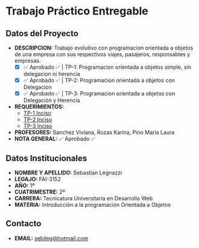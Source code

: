 # Trabajo Práctico Entregable
## Datos del Proyecto
- **DESCRIPCION:** Trabajo evolutivo con programacion orientada a objetos de una empresa con sus respectivos viajes, pasajeros, responsables y empresas. 
    - [x] :white_check_mark: Aprobado :white_check_mark: | TP-1: Programacion orientada a objetos simple, sin delegacion ni herencia 
    - [x] :white_check_mark: Aprobado :white_check_mark: | TP-2: Programacion orientada a objetos con Delegacion
    - [x] :white_check_mark: Aprobado :white_check_mark: | TP-3: Programacion orientada a objetos con Delegación y Herencia
- **REQUERIMIENTOS:** 
    - [TP-1 Inciso](https://drive.google.com/file/d/1609b1Uev5uf8p33Qim06qrLxWLOiwr7y/view?usp=sharing)
    - [TP-2 Inciso](https://drive.google.com/file/d/12DJppIqyza2Kkhnu7t9Z87OlfLJOGCkR/view?usp=sharing)
    - [TP-3 Inciso](https://drive.google.com/file/d/12DpEvHmUsFKtU5yO2E101CIS1Nl2nUAi/view?usp=sharing)
- **PROFESORES:** Sanchez Viviana, Rozas Karina, Pino Maria Laura
- **NOTA GENERAL:** :white_check_mark: Aprobado :white_check_mark:
## Datos Institucionales
- **NOMBRE Y APELLIDO:** Sebastian Legnazzi
- **LEGAJO:** FAI-3152
- **AÑO:** 1º
- **CUATRIMESTRE:** 2º
- **CARRERA:** Tecnicatura Universitaria en Desarrollo Web
- **MATERIA:** Introducción a la programación Orientada a Objetos
## Contacto
- **EMAIL:** sebileg@hotmail.com
